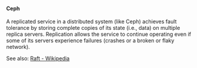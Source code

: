 #### Ceph
A replicated service in a distributed system (like Ceph) achieves fault tolerance
by storing complete copies of its state (i.e., data) on multiple replica servers.
Replication allows the service to continue operating
even if some of its servers experience failures (crashes or a broken or flaky network).

See also: [Raft - Wikipedia](https://en.wikipedia.org/wiki/Raft_(algorithm))